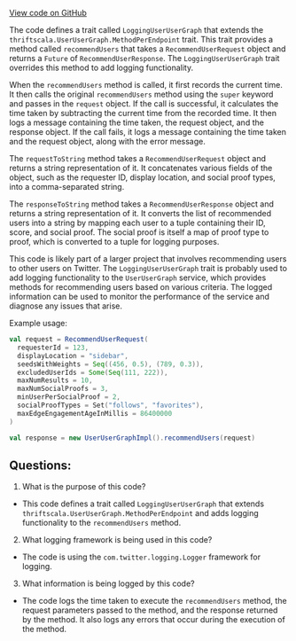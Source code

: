 [View code on GitHub](https://github.com/misbahsy/the-algorithm/src/scala/com/twitter/recos/user_user_graph/LoggingUserUserGraph.scala)

The code defines a trait called `LoggingUserUserGraph` that extends the `thriftscala.UserUserGraph.MethodPerEndpoint` trait. This trait provides a method called `recommendUsers` that takes a `RecommendUserRequest` object and returns a `Future` of `RecommendUserResponse`. The `LoggingUserUserGraph` trait overrides this method to add logging functionality. 

When the `recommendUsers` method is called, it first records the current time. It then calls the original `recommendUsers` method using the `super` keyword and passes in the `request` object. If the call is successful, it calculates the time taken by subtracting the current time from the recorded time. It then logs a message containing the time taken, the request object, and the response object. If the call fails, it logs a message containing the time taken and the request object, along with the error message. 

The `requestToString` method takes a `RecommendUserRequest` object and returns a string representation of it. It concatenates various fields of the object, such as the requester ID, display location, and social proof types, into a comma-separated string. 

The `responseToString` method takes a `RecommendUserResponse` object and returns a string representation of it. It converts the list of recommended users into a string by mapping each user to a tuple containing their ID, score, and social proof. The social proof is itself a map of proof type to proof, which is converted to a tuple for logging purposes. 

This code is likely part of a larger project that involves recommending users to other users on Twitter. The `LoggingUserUserGraph` trait is probably used to add logging functionality to the `UserUserGraph` service, which provides methods for recommending users based on various criteria. The logged information can be used to monitor the performance of the service and diagnose any issues that arise. 

Example usage:

```scala
val request = RecommendUserRequest(
  requesterId = 123,
  displayLocation = "sidebar",
  seedsWithWeights = Seq((456, 0.5), (789, 0.3)),
  excludedUserIds = Some(Seq(111, 222)),
  maxNumResults = 10,
  maxNumSocialProofs = 3,
  minUserPerSocialProof = 2,
  socialProofTypes = Set("follows", "favorites"),
  maxEdgeEngagementAgeInMillis = 86400000
)

val response = new UserUserGraphImpl().recommendUsers(request)
```
## Questions: 
 1. What is the purpose of this code?
- This code defines a trait called `LoggingUserUserGraph` that extends `thriftscala.UserUserGraph.MethodPerEndpoint` and adds logging functionality to the `recommendUsers` method.

2. What logging framework is being used in this code?
- The code is using the `com.twitter.logging.Logger` framework for logging.

3. What information is being logged by this code?
- The code logs the time taken to execute the `recommendUsers` method, the request parameters passed to the method, and the response returned by the method. It also logs any errors that occur during the execution of the method.
